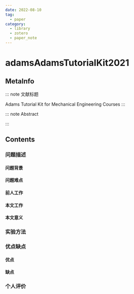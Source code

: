```yaml
---
date: 2022-08-10
tag:
  - paper
category:
  - library
  - zotero
  - paper_note
---
```



# adamsAdamsTutorialKit2021

## MetaInfo

::: note 文献标题

 Adams Tutorial Kit for Mechanical Engineering Courses
:::

::: note Abstract


:::


## Contents

### 问题描述

#### 问题背景

#### 问题难点

#### 前人工作

#### 本文工作

#### 本文意义

### 实验方法


### 优点缺点

#### 优点

#### 缺点

### 个人评价
